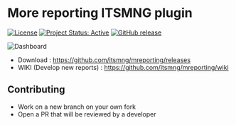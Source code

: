 # More reporting ITSMNG plugin

[![License](https://img.shields.io/github/license/itsmng/mreporting.svg?&label=License)](https://github.com/itsmng/mreporting/blob/main/LICENSE)
[![Project Status: Active](http://www.repostatus.org/badges/latest/active.svg)](http://www.repostatus.org/#active)
[![GitHub release](https://img.shields.io/github/release/itsmng/mreporting.svg)](https://github.com/itsmng/mreporting/releases)

![Dashboard](https://raw.githubusercontent.com/itsmng/mreporting/main/screenshots/dashboard.png)

* Download : https://github.com/itsmng/mreporting/releases
* WIKI (Develop new reports) : https://github.com/itsmng/mreporting/wiki

## Contributing

* Work on a new branch on your own fork
* Open a PR that will be reviewed by a developer
